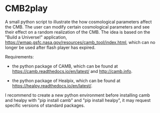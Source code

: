 # CMB2play
A small python script to illustrate the how cosmological parameters affect the CMB. The user can modify certain cosmological parameters and see their effect on a random realization of the CMB. The idea is based on the "Build a Universe!" application, https://wmap.gsfc.nasa.gov/resources/camb_tool/index.html, which can no longer be used after flash player has expired. 

Requirements:

* the python package of CAMB, which can be found at https://camb.readthedocs.io/en/latest/ and http://camb.info.

* the python package of Healpix, which can be found at https://healpy.readthedocs.io/en/latest/.

I recommend to create a new python environment before installing camb and healpy with "pip install camb" and "pip install healpy", it may request specific versions of standard packages.
